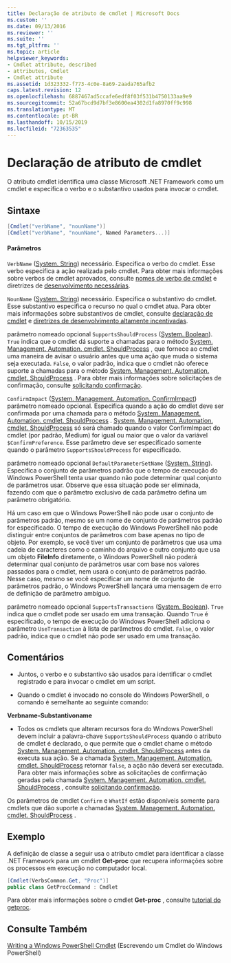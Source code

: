 ```yaml
---
title: Declaração de atributo de cmdlet | Microsoft Docs
ms.custom: ''
ms.date: 09/13/2016
ms.reviewer: ''
ms.suite: ''
ms.tgt_pltfrm: ''
ms.topic: article
helpviewer_keywords:
- Cmdlet attribute, described
- attributes, Cmdlet
- Cmdlet attribute
ms.assetid: 1d323332-f773-4c0e-8a69-2aada765afb2
caps.latest.revision: 12
ms.openlocfilehash: 6887467ad5ccafe6edf8f03f531b4750133aa9e9
ms.sourcegitcommit: 52a67bcd9d7bf3e8600ea4302d1fa8970ff9c998
ms.translationtype: MT
ms.contentlocale: pt-BR
ms.lasthandoff: 10/15/2019
ms.locfileid: "72363535"
---
```

# <a name="cmdlet-attribute-declaration"></a>Declaração de atributo de cmdlet

O atributo cmdlet identifica uma classe Microsoft .NET Framework como um cmdlet e especifica o verbo e o substantivo usados para invocar o cmdlet.

## <a name="syntax"></a>Sintaxe

```csharp
[Cmdlet("verbName", "nounName")]
[Cmdlet("verbName", "nounName", Named Parameters...)]
```

#### <a name="parameters"></a>Parâmetros

`VerbName` ([System. String](/dotnet/api/System.String)) necessário. Especifica o verbo do cmdlet. Esse verbo especifica a ação realizada pelo cmdlet. Para obter mais informações sobre verbos de cmdlet aprovados, consulte [nomes de verbo de cmdlet](./approved-verbs-for-windows-powershell-commands.md) e diretrizes de [desenvolvimento necessárias](./required-development-guidelines.md).

`NounName` ([System. String](/dotnet/api/System.String)) necessário. Especifica o substantivo do cmdlet. Esse substantivo especifica o recurso no qual o cmdlet atua. Para obter mais informações sobre substantivos de cmdlet, consulte [declaração de cmdlet](./cmdlet-class-declaration.md) e [diretrizes de desenvolvimento altamente incentivadas](./strongly-encouraged-development-guidelines.md).

parâmetro nomeado opcional `SupportsShouldProcess` ([System. Boolean](/dotnet/api/System.Boolean)). `True` indica que o cmdlet dá suporte a chamadas para o método [System. Management. Automation. cmdlet. ShouldProcess](/dotnet/api/System.Management.Automation.Cmdlet.ShouldProcess) , que fornece ao cmdlet uma maneira de avisar o usuário antes que uma ação que muda o sistema seja executada. `False`, o valor padrão, indica que o cmdlet não oferece suporte a chamadas para o método [System. Management. Automation. cmdlet. ShouldProcess](/dotnet/api/System.Management.Automation.Cmdlet.ShouldProcess) . Para obter mais informações sobre solicitações de confirmação, consulte [solicitando confirmação](./requesting-confirmation-from-cmdlets.md).

`ConfirmImpact` ([System. Management. Automation. ConfirmImpact](/dotnet/api/System.Management.Automation.ConfirmImpact)) parâmetro nomeado opcional. Especifica quando a ação do cmdlet deve ser confirmada por uma chamada para o método [System. Management. Automation. cmdlet. ShouldProcess](/dotnet/api/System.Management.Automation.Cmdlet.ShouldProcess) . [System. Management. Automation. cmdlet. ShouldProcess](/dotnet/api/System.Management.Automation.Cmdlet.ShouldProcess) só será chamado quando o valor ConfirmImpact do cmdlet (por padrão, Medium) for igual ou maior que o valor da variável `$ConfirmPreference`. Esse parâmetro deve ser especificado somente quando o parâmetro `SupportsShouldProcess` for especificado.

parâmetro nomeado opcional `DefaultParameterSetName` ([System. String](/dotnet/api/System.String)). Especifica o conjunto de parâmetros padrão que o tempo de execução do Windows PowerShell tenta usar quando não pode determinar qual conjunto de parâmetros usar. Observe que essa situação pode ser eliminada, fazendo com que o parâmetro exclusivo de cada parâmetro defina um parâmetro obrigatório.

Há um caso em que o Windows PowerShell não pode usar o conjunto de parâmetros padrão, mesmo se um nome de conjunto de parâmetros padrão for especificado. O tempo de execução do Windows PowerShell não pode distinguir entre conjuntos de parâmetros com base apenas no tipo de objeto. Por exemplo, se você tiver um conjunto de parâmetros que usa uma cadeia de caracteres como o caminho do arquivo e outro conjunto que usa um objeto **FileInfo** diretamente, o Windows PowerShell não poderá determinar qual conjunto de parâmetros usar com base nos valores passados para o cmdlet, nem usará o conjunto de parâmetros padrão. Nesse caso, mesmo se você especificar um nome de conjunto de parâmetros padrão, o Windows PowerShell lançará uma mensagem de erro de definição de parâmetro ambíguo.

parâmetro nomeado opcional `SupportsTransactions` ([System. Boolean](/dotnet/api/System.Boolean)). `True` indica que o cmdlet pode ser usado em uma transação. Quando `True` é especificado, o tempo de execução do Windows PowerShell adiciona o parâmetro `UseTransaction` à lista de parâmetros do cmdlet. `False`, o valor padrão, indica que o cmdlet não pode ser usado em uma transação.

## <a name="remarks"></a>Comentários

- Juntos, o verbo e o substantivo são usados para identificar o cmdlet registrado e para invocar o cmdlet em um script.

- Quando o cmdlet é invocado no console do Windows PowerShell, o comando é semelhante ao seguinte comando:

**Verbname-Substantivoname**

- Todos os cmdlets que alteram recursos fora do Windows PowerShell devem incluir a palavra-chave `SupportsShouldProcess` quando o atributo de cmdlet é declarado, o que permite que o cmdlet chame o método [System. Management. Automation. cmdlet. ShouldProcess](/dotnet/api/System.Management.Automation.Cmdlet.ShouldProcess) antes da executa sua ação. Se a chamada [System. Management. Automation. cmdlet. ShouldProcess](/dotnet/api/System.Management.Automation.Cmdlet.ShouldProcess) retornar `false`, a ação não deverá ser executada. Para obter mais informações sobre as solicitações de confirmação geradas pela chamada [System. Management. Automation. cmdlet. ShouldProcess](/dotnet/api/System.Management.Automation.Cmdlet.ShouldProcess) , consulte [solicitando confirmação](./requesting-confirmation-from-cmdlets.md).

Os parâmetros de cmdlet `Confirm` e `WhatIf` estão disponíveis somente para cmdlets que dão suporte a chamadas [System. Management. Automation. cmdlet. ShouldProcess](/dotnet/api/System.Management.Automation.Cmdlet.ShouldProcess) .

## <a name="example"></a>Exemplo

A definição de classe a seguir usa o atributo cmdlet para identificar a classe .NET Framework para um cmdlet **Get-proc** que recupera informações sobre os processos em execução no computador local.

```csharp
[Cmdlet(VerbsCommon.Get, "Proc")]
public class GetProcCommand : Cmdlet
```

Para obter mais informações sobre o cmdlet **Get-proc** , consulte [tutorial do getproc](./getproc-tutorial.md).

## <a name="see-also"></a>Consulte Também

[Writing a Windows PowerShell Cmdlet](./writing-a-windows-powershell-cmdlet.md) (Escrevendo um Cmdlet do Windows PowerShell)
